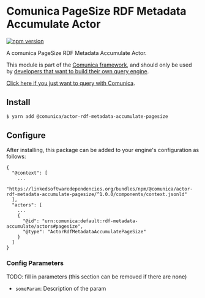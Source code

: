 # Comunica PageSize RDF Metadata Accumulate Actor

[![npm version](https://badge.fury.io/js/%40comunica%2Factor-rdf-metadata-accumulate-pagesize.svg)](https://www.npmjs.com/package/@comunica/actor-rdf-metadata-accumulate-pagesize)

A comunica PageSize RDF Metadata Accumulate Actor.

This module is part of the [Comunica framework](https://github.com/comunica/comunica),
and should only be used by [developers that want to build their own query engine](https://comunica.dev/docs/modify/).

[Click here if you just want to query with Comunica](https://comunica.dev/docs/query/).

## Install

```bash
$ yarn add @comunica/actor-rdf-metadata-accumulate-pagesize
```

## Configure

After installing, this package can be added to your engine's configuration as follows:
```text
{
  "@context": [
    ...
    "https://linkedsoftwaredependencies.org/bundles/npm/@comunica/actor-rdf-metadata-accumulate-pagesize/^1.0.0/components/context.jsonld"  
  ],
  "actors": [
    ...
    {
      "@id": "urn:comunica:default:rdf-metadata-accumulate/actors#pagesize",
      "@type": "ActorRdfMetadataAccumulatePageSize"
    }
  ]
}
```

### Config Parameters

TODO: fill in parameters (this section can be removed if there are none)

* `someParam`: Description of the param
